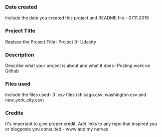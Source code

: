 ### Date created
Include the date you created this project and README file.- 07.11.2019


### Project Title
Replace the Project Title- Project 3- Udacity


### Description
Describe what your project is about and what it does- Posting work on Github


### Files used
Include the files used- 3 .csv files (chicago.csv; washington.csv and new_york_city.csv)

### Credits
It's important to give proper credit. Add links to any repo that inspired you or blogposts you consulted.- www and my nerves
